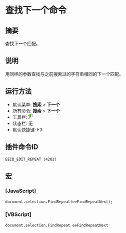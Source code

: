 # 查找下一个命令

## 摘要

查找下一个匹配。

## 说明

用同样的参数查找与之前搜索过的字符串相同的下一个匹配。

## 运行方法

- 默认菜单: **搜索** \> **下一个**
- [所有命令](../tools/all_commands): **搜索**
\> **下一个**
- 工具栏: ![](../../images/editrepeat.png)
- 状态栏: 无
- 默认快捷键: F3

## 插件命令ID

```
EEID_EDIT_REPEAT (4202)
```

## 宏

### \[JavaScript\]

```
document.selection.FindRepeat(eeFindRepeatNext);
```

### \[VBScript\]

```
document.selection.FindRepeat eeFindRepeatNext
```
